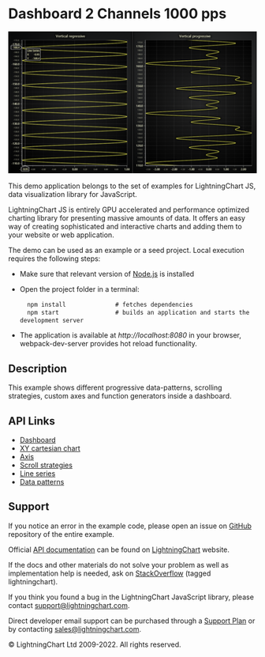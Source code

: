 # Dashboard 2 Channels 1000 pps

![Dashboard 2 Channels 1000 pps](dashboard2ch-darkGold.png)

This demo application belongs to the set of examples for LightningChart JS, data visualization library for JavaScript.

LightningChart JS is entirely GPU accelerated and performance optimized charting library for presenting massive amounts of data. It offers an easy way of creating sophisticated and interactive charts and adding them to your website or web application.

The demo can be used as an example or a seed project. Local execution requires the following steps:

-   Make sure that relevant version of [Node.js](https://nodejs.org/en/download/) is installed
-   Open the project folder in a terminal:

          npm install              # fetches dependencies
          npm start                # builds an application and starts the development server

-   The application is available at _http://localhost:8080_ in your browser, webpack-dev-server provides hot reload functionality.


## Description

This example shows different progressive data-patterns, scrolling strategies, custom axes and function generators inside a dashboard.


## API Links

* [Dashboard]
* [XY cartesian chart]
* [Axis]
* [Scroll strategies]
* [Line series]
* [Data patterns]


## Support

If you notice an error in the example code, please open an issue on [GitHub][0] repository of the entire example.

Official [API documentation][1] can be found on [LightningChart][2] website.

If the docs and other materials do not solve your problem as well as implementation help is needed, ask on [StackOverflow][3] (tagged lightningchart).

If you think you found a bug in the LightningChart JavaScript library, please contact support@lightningchart.com.

Direct developer email support can be purchased through a [Support Plan][4] or by contacting sales@lightningchart.com.

[0]: https://github.com/Arction/
[1]: https://lightningchart.com/lightningchart-js-api-documentation/
[2]: https://lightningchart.com
[3]: https://stackoverflow.com/questions/tagged/lightningchart
[4]: https://lightningchart.com/support-services/

© LightningChart Ltd 2009-2022. All rights reserved.


[Dashboard]: https://lightningchart.com/js-charts/api-documentation/v5.0.1/classes/Dashboard.html
[XY cartesian chart]: https://lightningchart.com/js-charts/api-documentation/v5.0.1/classes/ChartXY.html
[Axis]: https://lightningchart.com/js-charts/api-documentation/v5.0.1/classes/Axis.html
[Scroll strategies]: https://lightningchart.com/js-charts/api-documentation/v5.0.1/variables/AxisScrollStrategies.html
[Line series]: https://lightningchart.com/js-charts/api-documentation/v5.0.1/classes/LineSeries.html
[Data patterns]: https://lightningchart.com/js-charts/api-documentation/v5.0.1/interfaces/DataPattern.html

